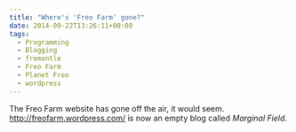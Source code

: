 ```yaml
---
title: "Where's 'Freo Farm' gone?"
date: 2014-09-22T13:26:11+00:00
tags:
  - Programming
  - Blogging
  - fremantle
  - Freo Farm
  - Planet Freo
  - wordpress
---
```

The Freo Farm website has gone off the air, it would seem. <http://freofarm.wordpress.com/> is now an empty blog called _Marginal Field_.
